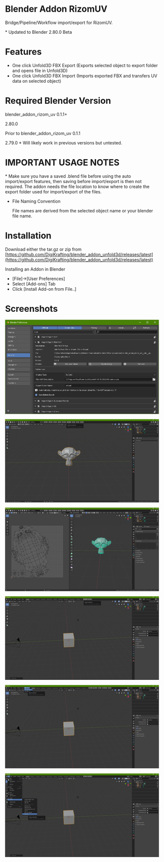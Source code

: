 # Blender Addon RizomUV

Bridge/Pipeline/Workflow import/export for RizomUV.

\* Updated to Blender 2.80.0 Beta

# Features

- One click Unfold3D FBX Export (Exports selected object to export folder and opens file in Unfold3D)
- One click Unfold3D FBX Import (Imports exported FBX and transfers UV data on selected object)

# Required Blender Version

blender_addon_rizom_uv 0.1.1+

2.80.0

Prior to blender_addon_rizom_uv 0.1.1

2.79.0
\* Will likely work in previous versions but untested.

# IMPORTANT USAGE NOTES 

\* Make sure you have a saved .blend file before using the auto import/export features, then saving before import/export is then not required. The addon needs the file location to know where to create the export folder used for import/export of the files.

- File Naming Convention

    File names are derived from the selected object name or your blender file name.

# Installation

Download either the tar.gz or zip from [https://github.com/DigiKrafting/blender_addon_unfold3d/releases/latest](https://github.com/DigiKrafting/blender_addon_unfold3d/releases/latest)

Installing an Addon in Blender

- [File]->[User Preferences]
- Select [Add-ons] Tab
- Click [Install Add-on from File..]

# Screenshots

![alt](/screenshots/ruv_prefs.png)

![alt](/screenshots/ruv_import.png)

![alt](/screenshots/ruv_imported.png)

![alt](/screenshots/ruv_btns.png)

![alt](/screenshots/ruv_menu.png)

![alt](/screenshots/ruv_standard.png)
